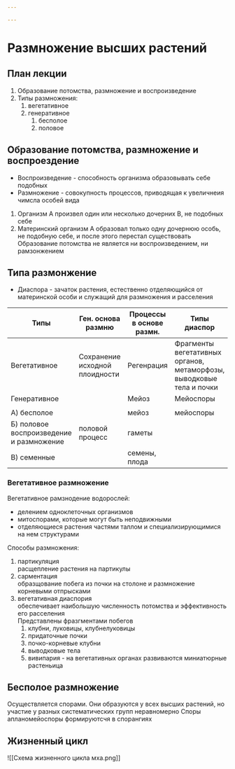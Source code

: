 ```yaml
---

---
```

# Размножение высших растений

## План лекции
1. Образование потомства, размножение и воспроизведение
2. Типы размножения:
	1. вегетативное
	2. генеративное
		1. бесполое
		2. половое

## Образование потомства, размножение и воспроездение
* Воспроизведение - способность организма образовывать себе подобных
* Размножение - совокупность процессов, приводящая к увеличнеия чимсла особей вида

1. Организм А произвел один или несколько дочерних В, не подобных себе
2. Материнский организм А образовал только одну дочернюю особь, не подобную себе, и после этого перестал существовать<br>Образование потомства не является ни воспроизведением, ни рамзонжением

## Типа размонжение
- Диаспора - зачаток растения, естественно отделяющийся от материнской особи и служащий для размножения и расселения

| Типы                                     | Ген. основа размню             | Процессы в основе размн. | Типы диаспор                                                         |
| ---------------------------------------- | ------------------------------ | ------------------------ | -------------------------------------------------------------------- |
| Вегетативное                             | Сохранение исходной плоидности | Регенрация               | Фрагменты вегетативных органов, метаморфозы, выводковые тела и почки |
| Генеративное                             |                                | Мейоз                    | Мейоспоры                                                            |
|                                          |                                |                          |                                                                      |
| А) бесполое                              |                                | мейоз                    | мейоспоры                                                            |
| Б) половое воспроизведение и размножение | половой процесс                | гаметы                   |                                                                      |
| В) семенные                              |                                | семены, плода            |                                                                      |

### Вегетативное размножение

Вегетативное рамзнодение водорослей:
- делением одноклеточных организмов
- митоспорами, которые могут быть неподвижными
- отделяющиеся растения частями таллом и специализирующимися на нем структурами

Способы размножения:
1) партикуляция<br>расщепление растения на партикулы
2) сарментация<br>образщование побега из почки на столоне и размножение корневыми отпрысками
4) вегетативная диаспория<br>обеспечивает наибольшую численность потомства и эффективность его расселения<br>Представлены фразгментами побегов
	1) клубни, луковицы, клубнелуковицы
	2) придаточные почки
	3) почко-корневые клубни
	4) выводковые тела
	5) вивипария - на вегетативных органах развиваются миниатюрные растеньица

## Бесполое размножение
Осуществляется спорами. Они образуются у всех высших растений, но участие у разных систематических групп неравномерно
Споры апланомейоспоры формируютсчя в спорангиях


## Жизненный цикл
![[Схема жизненного цикла мха.png]]

